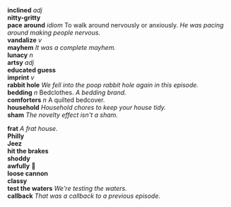 __inclined__ _adj_  
__nitty-gritty__  
__pace around__ _idiom_ To walk around nervously or anxiously. _He was pacing around making people nervous._  
__vandalize__ _v_  
__mayhem__ _It was a complete mayhem._  
__lunacy__ _n_  
__artsy__ _adj_  
__educated guess__  
__imprint__ _v_  
__rabbit hole__ _We fell into the poop rabbit hole again in this episode._  
__bedding__ _n_ Bedclothes. _A bedding brand._  
__comforters__ _n_ A quilted bedcover.  
__household__ _Household chores to keep your house tidy._  
__sham__ _The novelty effect isn't a sham._  

__frat__ _A frat house._  
__Philly__  
__Jeez__  
__hit the brakes__  
__shoddy__  
__awfully__ :mega:  
__loose cannon__  
__classy__  
__test the waters__ _We're testing the waters._  
__callback__ _That was a callback to a previous episode._  
